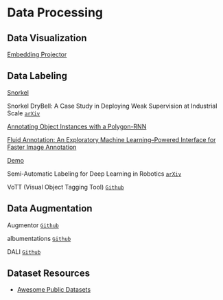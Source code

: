 # Data Processing

## Data Visualization

[Embedding Projector](https://towardsdatascience.com/visualizing-bias-in-data-using-embedding-projector-649bc65e7487)



## Data Labeling

[Snorkel](https://www.snorkel.org/)

Snorkel DryBell: A Case Study in Deploying Weak Supervision at Industrial Scale [`arXiv`](https://arxiv.org/abs/1812.00417)

[Annotating Object Instances with a Polygon-RNN](http://www.cs.toronto.edu/polyrnn/poly_cvpr17/)

[Fluid Annotation: An Exploratory Machine Learning–Powered Interface for Faster Image Annotation](https://ai.googleblog.com/2018/10/fluid-annotation-exploratory-machine.html)

[Demo](https://fluidann.appspot.com/)

Semi-Automatic Labeling for Deep Learning in Robotics [`arXiv`](https://arxiv.org/abs/1908.01862)

VoTT (Visual Object Tagging Tool) [`Github`](https://github.com/microsoft/VoTT)

## Data Augmentation

Augmentor [`Github`](https://github.com/mdbloice/Augmentor?utm_source=mybridge&utm_medium=blog&utm_campaign=read_more)

albumentations [`Github`](https://github.com/albumentations-team/albumentations)

DALI [`Github`](https://github.com/NVIDIA/DALI)


## Dataset Resources

* [Awesome Public Datasets](https://github.com/awesomedata/awesome-public-datasets)

